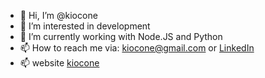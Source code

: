 - 👋 Hi, I’m @kiocone
- 👀 I’m interested in development
- 🌱 I’m currently working with Node.JS and Python
- 📫 How to reach me via: kiocone@gmail.com or <a href='https://www.linkedin.com/in/roland-cruz-32014712/'>LinkedIn</a>
- 📫 website <a href='https://www.kicoone.com'>kiocone</a>

<!---
kiocone/kiocone is a ✨ special ✨ repository because its `README.md` (this file) appears on your GitHub profile.
You can click the Preview link to take a look at your changes.
--->

